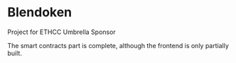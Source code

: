 # Blendoken
Project for ETHCC Umbrella Sponsor

The smart contracts part is complete, although the frontend is only partially built.
